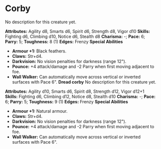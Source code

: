 # Corby

No description for this creature yet.

**Attributes:** Agility d8, Smarts d6, Spirit d6, Strength d8, Vigor
d10
**Skills:** Fighting d6, Climbing d10, Notice d6, Stealth d8
**Charisma:** -; **Pace:** 6; **Parry:** 5; **Toughness:** 8 (1)
**Edges:** Frenzy
**Special Abilities**

- **Armour +1:** Black feathers.
- **Claws:** Str+d4.
- **Darkvision:** No vision penalties for darkness (range 12").
- **Pounce:** +4 attack/damage and -2 Parry when first moving adjacent
to foe.
- **Wall Walker:** Can automatically move across vertical or inverted
surfaces with Pace 6".
**Dread corby**
No description for this creature yet.

**Attributes:** Agility d10, Smarts d6, Spirit d8, Strength d12, Vigor
d12+1
**Skills:** Fighting d6, Climbing d12, Notice d8, Stealth d10
**Charisma:** -; **Pace:** 6; **Parry:** 5; **Toughness:** 9 (1)
**Edges:** Frenzy
**Special Abilities**

- **Armour +1:** Natural armour.
- **Claws:** Str+d4.
- **Darkvision:** No vision penalties for darkness (range 12").
- **Pounce:** +4 attack/damage and -2 Parry when first moving adjacent
to foe.
- **Wall Walker:** Can automatically move across vertical or inverted
surfaces with Pace 6".
